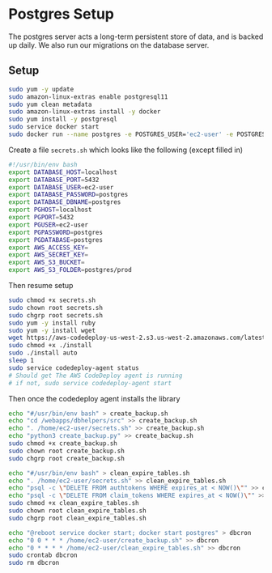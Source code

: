 # Postgres Setup

The postgres server acts a long-term persistent store of data, and is backed up
daily. We also run our migrations on the database server.

## Setup

```bash
sudo yum -y update
sudo amazon-linux-extras enable postgresql11
sudo yum clean metadata
sudo amazon-linux-extras install -y docker
sudo yum install -y postgresql
sudo service docker start
sudo docker run --name postgres -e POSTGRES_USER='ec2-user' -e POSTGRES_PASSWORD=postgres -e POSTGRES_DB=postgres -d -p 5432:5432 postgres:11.5
```

Create a file `secrets.sh` which looks like the following (except filled in)

```bash
#!/usr/bin/env bash
export DATABASE_HOST=localhost
export DATABASE_PORT=5432
export DATABASE_USER=ec2-user
export DATABASE_PASSWORD=postgres
export DATABASE_DBNAME=postgres
export PGHOST=localhost
export PGPORT=5432
export PGUSER=ec2-user
export PGPASSWORD=postgres
export PGDATABASE=postgres
export AWS_ACCESS_KEY=
export AWS_SECRET_KEY=
export AWS_S3_BUCKET=
export AWS_S3_FOLDER=postgres/prod
```

Then resume setup

```bash
sudo chmod +x secrets.sh
sudo chown root secrets.sh
sudo chgrp root secrets.sh
sudo yum -y install ruby
sudo yum -y install wget
wget https://aws-codedeploy-us-west-2.s3.us-west-2.amazonaws.com/latest/install
sudo chmod +x ./install
sudo ./install auto
sleep 1
sudo service codedeploy-agent status
# Should get The AWS CodeDeploy agent is running
# if not, sudo service codedeploy-agent start
```

Then once the codedeploy agent installs the library

```bash
echo "#/usr/bin/env bash" > create_backup.sh
echo "cd /webapps/dbhelpers/src" >> create_backup.sh
echo ". /home/ec2-user/secrets.sh" >> create_backup.sh
echo "python3 create_backup.py" >> create_backup.sh
sudo chmod +x create_backup.sh
sudo chown root create_backup.sh
sudo chgrp root create_backup.sh

echo "#/usr/bin/env bash" > clean_expire_tables.sh
echo ". /home/ec2-user/secrets.sh" >> clean_expire_tables.sh
echo "psql -c \"DELETE FROM authtokens WHERE expires_at < NOW()\"" >> clean_expire_tables.sh
echo "psql -c \"DELETE FROM claim_tokens WHERE expires_at < NOW()\"" >> clean_expire_tables.sh
sudo chmod +x clean_expire_tables.sh
sudo chown root clean_expire_tables.sh
sudo chgrp root clean_expire_tables.sh

echo "@reboot service docker start; docker start postgres" > dbcron
echo "0 0 * * * /home/ec2-user/create_backup.sh" >> dbcron
echo "0 * * * * /home/ec2-user/clean_expire_tables.sh" >> dbcron
sudo crontab dbcron
sudo rm dbcron
```
